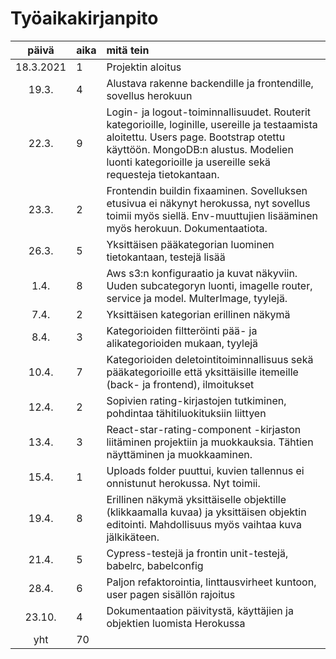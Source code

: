 # Työaikakirjanpito

| päivä | aika | mitä tein  |
| :----:|:-----| :-----|
| 18.3.2021 |  1   | Projektin aloitus |
| 19.3. |  4   | Alustava rakenne backendille ja frontendille, sovellus herokuun |
| 22.3. |  9   | Login- ja logout-toiminnallisuudet. Routerit kategorioille, loginille, usereille ja testaamista aloitettu. Users page. Bootstrap otettu käyttöön. MongoDB:n alustus. Modelien luonti kategorioille ja usereille sekä requesteja tietokantaan.
| 23.3. |  2   | Frontendin buildin fixaaminen. Sovelluksen etusivua ei näkynyt herokussa, nyt sovellus toimii myös siellä. Env-muuttujien lisääminen myös herokuun. Dokumentaatiota. |
| 26.3. |  5   | Yksittäisen pääkategorian luominen tietokantaan, testejä lisää |
| 1.4.  |  8   | Aws s3:n konfiguraatio ja kuvat näkyviin. Uuden subcategoryn luonti, imagelle router, service ja model. MulterImage, tyylejä. |
| 7.4.  |  2   | Yksittäisen kategorian erillinen näkymä |
| 8.4.  |  3   | Kategorioiden filtteröinti pää- ja alikategorioiden mukaan, tyylejä |
| 10.4. |  7   | Kategorioiden deletointitoiminnallisuus sekä pääkategorioille että yksittäisille itemeille (back- ja frontend), ilmoitukset |
| 12.4. |  2   | Sopivien rating-kirjastojen tutkiminen, pohdintaa tähitiluokituksiin liittyen |
| 13.4. |  3   | React-star-rating-component -kirjaston liitäminen projektiin ja muokkauksia. Tähtien näyttäminen ja muokkaaminen. |
| 15.4. |  1   | Uploads folder puuttui, kuvien tallennus ei onnistunut herokussa. Nyt toimii. |
| 19.4. |  8   | Erillinen näkymä yksittäiselle objektille (klikkaamalla kuvaa) ja yksittäisen objektin editointi. Mahdollisuus myös vaihtaa kuva jälkikäteen. |
| 21.4. |  5   | Cypress-testejä ja frontin unit-testejä, babelrc, babelconfig |
| 28.4. |  6   | Paljon refaktorointia, linttausvirheet kuntoon, user pagen sisällön rajoitus |
| 23.10.|  4   | Dokumentaation päivitystä, käyttäjien ja objektien luomista Herokussa |
| yht   |  70  | |
